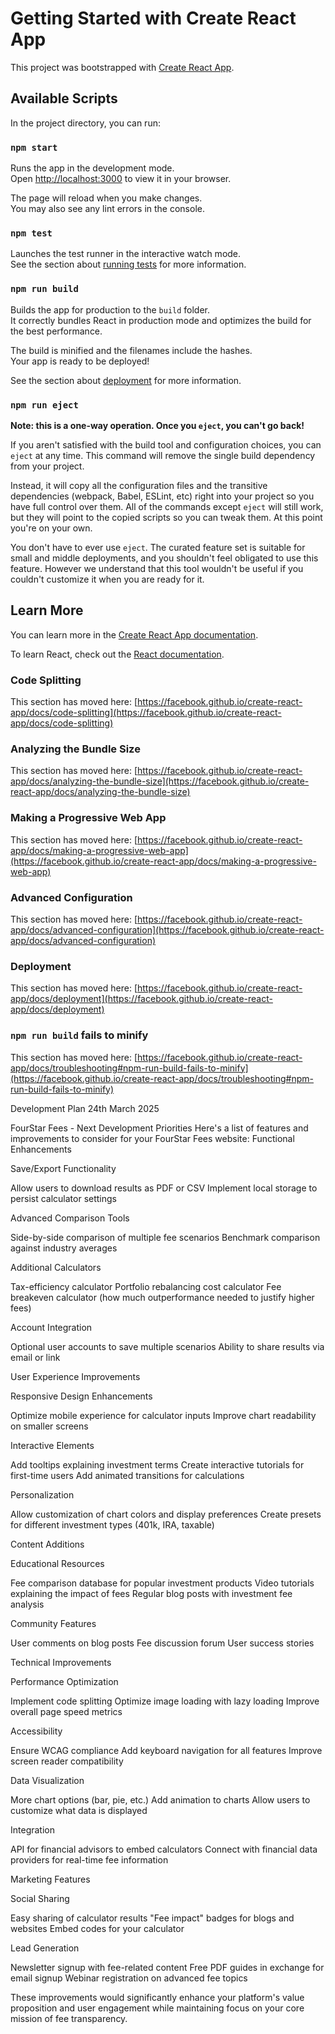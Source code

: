 # Getting Started with Create React App

This project was bootstrapped with [Create React App](https://github.com/facebook/create-react-app).

## Available Scripts

In the project directory, you can run:

### `npm start`

Runs the app in the development mode.\
Open [http://localhost:3000](http://localhost:3000) to view it in your browser.

The page will reload when you make changes.\
You may also see any lint errors in the console.

### `npm test`

Launches the test runner in the interactive watch mode.\
See the section about [running tests](https://facebook.github.io/create-react-app/docs/running-tests) for more information.

### `npm run build`

Builds the app for production to the `build` folder.\
It correctly bundles React in production mode and optimizes the build for the best performance.

The build is minified and the filenames include the hashes.\
Your app is ready to be deployed!

See the section about [deployment](https://facebook.github.io/create-react-app/docs/deployment) for more information.

### `npm run eject`

**Note: this is a one-way operation. Once you `eject`, you can't go back!**

If you aren't satisfied with the build tool and configuration choices, you can `eject` at any time. This command will remove the single build dependency from your project.

Instead, it will copy all the configuration files and the transitive dependencies (webpack, Babel, ESLint, etc) right into your project so you have full control over them. All of the commands except `eject` will still work, but they will point to the copied scripts so you can tweak them. At this point you're on your own.

You don't have to ever use `eject`. The curated feature set is suitable for small and middle deployments, and you shouldn't feel obligated to use this feature. However we understand that this tool wouldn't be useful if you couldn't customize it when you are ready for it.

## Learn More

You can learn more in the [Create React App documentation](https://facebook.github.io/create-react-app/docs/getting-started).

To learn React, check out the [React documentation](https://reactjs.org/).

### Code Splitting

This section has moved here: [https://facebook.github.io/create-react-app/docs/code-splitting](https://facebook.github.io/create-react-app/docs/code-splitting)

### Analyzing the Bundle Size

This section has moved here: [https://facebook.github.io/create-react-app/docs/analyzing-the-bundle-size](https://facebook.github.io/create-react-app/docs/analyzing-the-bundle-size)

### Making a Progressive Web App

This section has moved here: [https://facebook.github.io/create-react-app/docs/making-a-progressive-web-app](https://facebook.github.io/create-react-app/docs/making-a-progressive-web-app)

### Advanced Configuration

This section has moved here: [https://facebook.github.io/create-react-app/docs/advanced-configuration](https://facebook.github.io/create-react-app/docs/advanced-configuration)

### Deployment

This section has moved here: [https://facebook.github.io/create-react-app/docs/deployment](https://facebook.github.io/create-react-app/docs/deployment)

### `npm run build` fails to minify

This section has moved here: [https://facebook.github.io/create-react-app/docs/troubleshooting#npm-run-build-fails-to-minify](https://facebook.github.io/create-react-app/docs/troubleshooting#npm-run-build-fails-to-minify)

Development Plan 24th March 2025

FourStar Fees - Next Development Priorities
Here's a list of features and improvements to consider for your FourStar Fees website:
Functional Enhancements

Save/Export Functionality

Allow users to download results as PDF or CSV
Implement local storage to persist calculator settings


Advanced Comparison Tools

Side-by-side comparison of multiple fee scenarios
Benchmark comparison against industry averages


Additional Calculators

Tax-efficiency calculator
Portfolio rebalancing cost calculator
Fee breakeven calculator (how much outperformance needed to justify higher fees)


Account Integration

Optional user accounts to save multiple scenarios
Ability to share results via email or link



User Experience Improvements

Responsive Design Enhancements

Optimize mobile experience for calculator inputs
Improve chart readability on smaller screens


Interactive Elements

Add tooltips explaining investment terms
Create interactive tutorials for first-time users
Add animated transitions for calculations


Personalization

Allow customization of chart colors and display preferences
Create presets for different investment types (401k, IRA, taxable)



Content Additions

Educational Resources

Fee comparison database for popular investment products
Video tutorials explaining the impact of fees
Regular blog posts with investment fee analysis


Community Features

User comments on blog posts
Fee discussion forum
User success stories



Technical Improvements

Performance Optimization

Implement code splitting
Optimize image loading with lazy loading
Improve overall page speed metrics


Accessibility

Ensure WCAG compliance
Add keyboard navigation for all features
Improve screen reader compatibility


Data Visualization

More chart options (bar, pie, etc.)
Add animation to charts
Allow users to customize what data is displayed


Integration

API for financial advisors to embed calculators
Connect with financial data providers for real-time fee information



Marketing Features

Social Sharing

Easy sharing of calculator results
"Fee impact" badges for blogs and websites
Embed codes for your calculator


Lead Generation

Newsletter signup with fee-related content
Free PDF guides in exchange for email signup
Webinar registration on advanced fee topics



These improvements would significantly enhance your platform's value proposition and user engagement while maintaining focus on your core mission of fee transparency.
